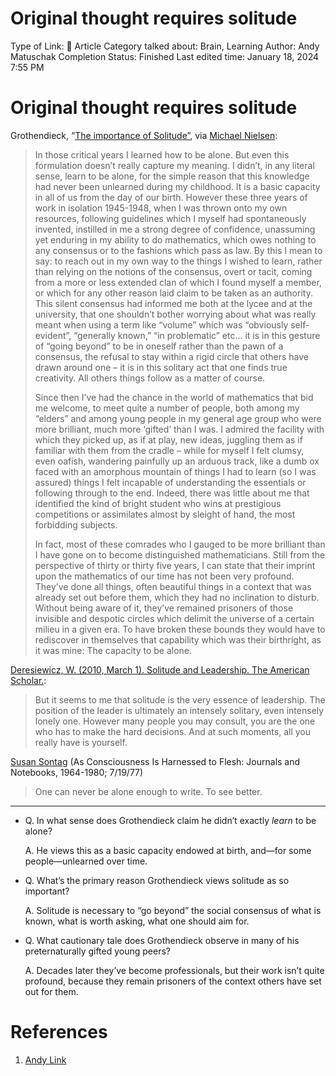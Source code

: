 # Original thought requires solitude

Type of Link: 📝 Article
Category talked about: Brain, Learning
Author: Andy Matuschak
Completion Status: Finished
Last edited time: January 18, 2024 7:55 PM

# **Original thought requires solitude**

Grothendieck, “[The importance of Solitude”](https://web.archive.org/web/20040104204837/http://www.fermentmagazine.org/rands/promenade2.html), via [Michael Nielsen](https://notes.andymatuschak.org/z4JuirVwUcoGL4wZ8dM6Los):

> In those critical years I learned how to be alone. But even this formulation doesn’t really capture my meaning. I didn’t, in any literal sense, learn to be alone, for the simple reason that this knowledge had never been unlearned during my childhood. It is a basic capacity in all of us from the day of our birth. However these three years of work in isolation 1945-1948, when I was thrown onto my own resources, following guidelines which I myself had spontaneously invented, instilled in me a strong degree of confidence, unassuming yet enduring in my ability to do mathematics, which owes nothing to any consensus or to the fashions which pass as law. By this I mean to say: to reach out in my own way to the things I wished to learn, rather than relying on the notions of the consensus, overt or tacit, coming from a more or less extended clan of which I found myself a member, or which for any other reason laid claim to be taken as an authority. This silent consensus had informed me both at the lycee and at the university, that one shouldn’t bother worrying about what was really meant when using a term like “volume” which was “obviously self-evident”, “generally known,” “in problematic” etc… it is in this gesture of “going beyond” to be in oneself rather than the pawn of a consensus, the refusal to stay within a rigid circle that others have drawn around one – it is in this solitary act that one finds true creativity. All others things follow as a matter of course.
> 
> 
> Since then I’ve had the chance in the world of mathematics that bid me welcome, to meet quite a number of people, both among my “elders” and among young people in my general age group who were more brilliant, much more ‘gifted’ than I was. I admired the facility with which they picked up, as if at play, new ideas, juggling them as if familiar with them from the cradle – while for myself I felt clumsy, even oafish, wandering painfully up an arduous track, like a dumb ox faced with an amorphous mountain of things I had to learn (so I was assured) things I felt incapable of understanding the essentials or following through to the end. Indeed, there was little about me that identified the kind of bright student who wins at prestigious competitions or assimilates almost by sleight of hand, the most forbidding subjects.
> 
> In fact, most of these comrades who I gauged to be more brilliant than I have gone on to become distinguished mathematicians. Still from the perspective of thirty or thirty five years, I can state that their imprint upon the mathematics of our time has not been very profound. They’ve done all things, often beautiful things in a context that was already set out before them, which they had no inclination to disturb. Without being aware of it, they’ve remained prisoners of those invisible and despotic circles which delimit the universe of a certain milieu in a given era. To have broken these bounds they would have to rediscover in themselves that capability which was their birthright, as it was mine: The capacity to be alone.
> 

[Deresiewicz, W. (2010, March 1). Solitude and Leadership. The American Scholar.](https://notes.andymatuschak.org/zY2sfBpNp2NZKiA3d1CCRPX):

> But it seems to me that solitude is the very essence of leadership. The position of the leader is ultimately an intensely solitary, even intensely lonely one. However many people you may consult, you are the one who has to make the hard decisions. And at such moments, all you really have is yourself.
> 

[Susan Sontag](https://notes.andymatuschak.org/zVA2gCLV4BfdmMmeLqf7RKt) (As Consciousness Is Harnessed to Flesh: Journals and Notebooks, 1964-1980; 7/19/77)

> One can never be alone enough to write. To see better.
> 

---

- Q. In what sense does Grothendieck claim he didn’t exactly *learn* to be alone?
    
    A. He views this as a basic capacity endowed at birth, and—for some people—unlearned over time.
    
- Q. What’s the primary reason Grothendieck views solitude as so important?
    
    A. Solitude is necessary to “go beyond” the social consensus of what is known, what is worth asking, what one should aim for.
    
- Q. What cautionary tale does Grothendieck observe in many of his preternaturally gifted young peers?
    
    A. Decades later they’ve become professionals, but their work isn’t quite profound, because they remain prisoners of the context others have set out for them.
    

# References

1. [Andy Link](https://notes.andymatuschak.org/About_these_notes?stackedNotes=z5E5QawiXCMbtNtupvxeoEX&stackedNotes=zKGjQtsTKgscAoq271ZzKqw&stackedNotes=zNQV445UEcyLXVsRVgoVSfv&stackedNotes=zFuk9QqspNYHAgvzZc33ZGH&stackedNotes=zDXBGEWk7msyonQ2Ngnrf8h&stackedNotes=zB74H9CuWrosEuqve7jZyCo&stackedNotes=zRbqwbnhmVdfLtKxMCibMoX&stackedNotes=zH7AVUkqYYK7xmoAn8PTpAV&stackedNotes=z2qjVZKqSqrqkhFhvUpPDtd&stackedNotes=zQvbnYfHdG1gARTbtC4pje6&stackedNotes=zKBhqUkoRWoNV72aG21GYst&stackedNotes=zKzUzQENhyEDnuwPUhh2EQM&stackedNotes=zME6gV6mc1mQ2KDE5acyho8&stackedNotes=z2iksmfhifvy5a16Abv5MUW&stackedNotes=zHTevHGZQPu8QHpRhUmtsuK&stackedNotes=zSve33D7x1qe5WUjojDcM9y&stackedNotes=z2q7U5ZvXeDxXD6vXAbZb9a&stackedNotes=zWzVw2VM4TPjpKXnHUfLaso&stackedNotes=zPLYeEZ1gQRNMFeuBQt6Gmo&stackedNotes=z4JuirVwUcoGL4wZ8dM6Los)